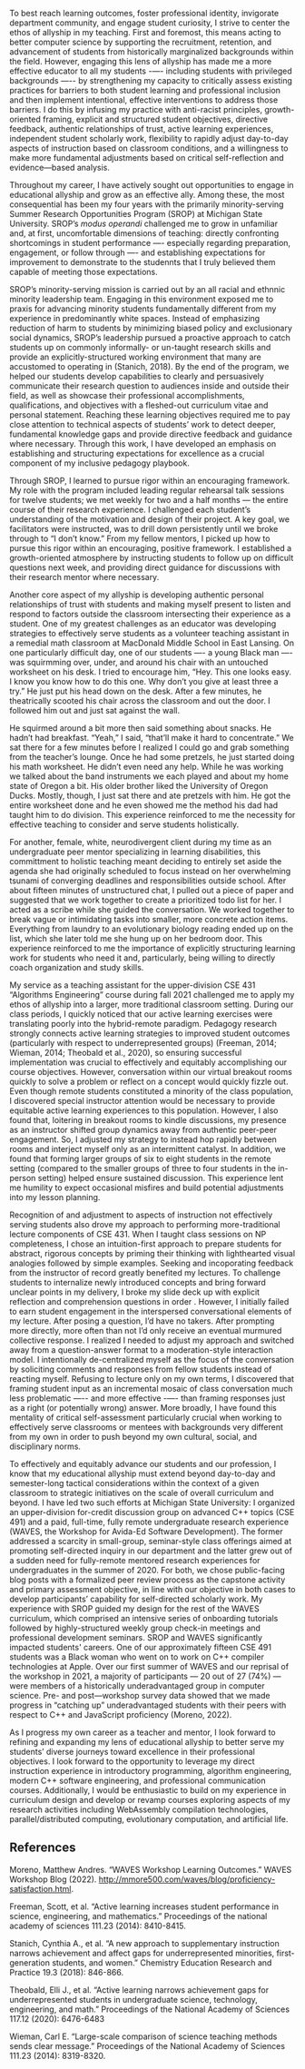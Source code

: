 To best reach learning outcomes, foster professional identity, 
invigorate department community, and engage student curiosity, I strive to center the ethos of allyship in my teaching.
First and foremost, this means acting to better computer science by supporting the recruitment, retention, and advancement of students from historically marginalized backgrounds within the field.
However, engaging this lens of allyship has made me a more effective educator to all my students -—- including students with privileged backgrounds —-- by strengthening my capacity to critically assess existing practices for barriers to both student learning and professional inclusion and then implement intentional, effective interventions to address those barriers.
I do this by infusing my practice with anti-racist principles, growth-oriented framing, explicit and structured student objectives, directive feedback, authentic relationships of trust, active learning experiences, independent student scholarly work, flexibility to rapidly adjust day-to-day aspects of instruction based on classroom conditions, and a willingness to make more fundamental adjustments based on critical self-reflection and evidence—based analysis.

Throughout my career, I have actively sought out opportunities to engage in educational allyship and grow as an effective ally.
Among these, the most consequential has been my four years with the primarily minority-serving Summer Research Opportunities Program (SROP) at Michigan State University.
SROP’s *modus operandi* challenged me to grow in unfamiliar and, at first, uncomfortable dimensions of teaching: directly confronting shortcomings in student performance —- especially regarding preparation, engagement, or follow through —- and establishing expectations for improvement to demonstrate to the studennts that I truly believed them capable of meeting those expectations.

SROP’s minority-serving mission is carried out by an all racial and ethnnic minority leadership team.
Engaging in this environment exposed me to praxis for advancing minority students fundamentally different from my experience in predominantly white spaces.
Instead of emphasizing reduction of harm to students by minimizing biased policy and exclusionary social dynamics, SROP’s leadership pursued a proactive approach to catch students up on commonly informally- or un-taught research skills and provide an explicitly-structured working environment that many are accustomed to operating in (Stanich, 2018).
By the end of the program, we helped our students develop capabilities to clearly and persuasively communicate their research question to audiences inside and outside their field, as well as showcase their professional accomplishments, qualifications, and objectives with a fleshed-out curriculum vitae and personal statement.
Reaching these learning objectives required me to pay close attention to technical aspects of students’ work to detect deeper, fundamental knowledge gaps and provide directive feedback and guidance where necessary.
Through this work, I have developed an emphasis on establishing and structuring expectations for excellence as a crucial component of my inclusive pedagogy playbook.

Through SROP, I learned to pursue rigor within an encouraging framework.
My role with the program included leading regular rehearsal talk sessions for twelve students; we met weekly for two and a half months — the entire course of their research experience.
I challenged each student’s understanding of the motivation and design of their project.
A key goal, we facilitators were instructed, was to drill down persistently until we broke through to “I don’t know.”
From my fellow mentors, I picked up how to pursue this rigor within an encouraging, positive framework.
I established a growth-oriented atmosphere by instructing students to follow up on difficult questions next week, and providing direct guidance for discussions with their research mentor where necessary.

Another core aspect of my allyship is developing authentic personal relationships of trust with students and making myself present to listen and respond to factors outside the classroom intersecting their experience as a student.
One of my greatest challenges as an educator was developing strategies to effectively serve students as a volunteer teaching assistant in a remedial math classroom at MacDonald Middle School in East Lansing.
On one particularly difficult day, one of our students —- a young Black man —- was squirmming over, under, and around his chair with an untouched worksheet on his desk.
I tried to encourage him, “Hey.
This one looks easy.
I know you know how to do this one.
Why don’t you give at least three a try.”
He just put his head down on the desk.
After a few minutes, he theatrically scooted his chair across the classroom and out the door.
I followed him out and just sat against the wall.

He squirmed around a bit more then said something about snacks.
He hadn’t had breakfast.
“Yeah,” I said, “that’ll make it hard to concentrate.”
We sat there for a few minutes before I realized I could go and grab something from the teacher’s lounge.
Once he had some pretzels, he just started doing his math worksheet.
He didn’t even need any help.
While he was working we talked about the band instruments we each played and about my home state of Oregon a bit.
His older brother liked the University of Oregon Ducks.
Mostly, though, I just sat there and ate pretzels with him.
He got the entire worksheet done and he even showed me the method his dad had taught him to do division.
This experience reinforced to me the necessity for effective teaching to consider and serve students holistically.

For another, female, white, neurodivergent client during my time as an undergraduate peer mentor specializing in learning disabilities, this committment to holistic teaching meant deciding to entirely set aside the agenda she had originally scheduled to focus instead on her overwhelming tsunami of converging deadlines and responsibilities outside school.
After about fifteen minutes of unstructured chat, I pulled out a piece of paper and suggested that we work together to create a prioritized todo list for her.
I acted as a scribe while she guided the conversation.
We worked together to break vague or intimidating tasks into smaller, more concrete action items.
Everything from laundry to an evolutionary biology reading ended up on the list, which she later told me she hung up on her bedroom door.
This experience reinforced to me the importance of explicitly structuring learning work for students who need it and, particularly, being willing to directly coach organization and study skills.

My service as a teaching assistant for the upper-division CSE 431 “Algorithms Engineering” course during fall 2021 challenged me to apply my ethos of allyship into a larger, more traditional classroom setting.
During our class periods, I quickly noticed that our active learning exercises were translating poorly into the hybrid-remote paradigm.
Pedagogy research strongly connects active learning strategies to improved student outcomes (particularly with respect to underrepresented groups) (Freeman, 2014; Wieman, 2014; Theobald et al., 2020), so ensuring successful implementation was crucial to effectively and equitably accomplishing our course objectives.
However, conversation within our virtual breakout rooms quickly to solve a problem or reflect on a concept would quickly fizzle out.
Even though remote students constituted a minority of the class population, I discovered special instructor attention would be necessary to provide equitable active learning experiences to this population.
However, I also found that, loitering in breakout rooms to kindle discussions, my presence as an instructor shifted group dynamics away from authentic peer-peer engagement.
So, I adjusted my strategy to instead hop rapidly between rooms and interject myself only as an intermittent catalyst.
In addition, we found that forming larger groups of six to eight students in the remote setting (compared to the smaller groups of three to four students in the in-person setting) helped ensure sustained discussion.
This experience lent me humility to expect occasional misfires and build potential adjustments into my lesson planning.

Recognition of and adjustment to aspects of instruction not effectively serving students also drove my approach to performing more-traditional lecture components of CSE 431.
When I taught class sessions on NP completeness, I chose an intuition-first approach to prepare students for abstract, rigorous concepts by priming their thinking with lighthearted visual analogies followed by simple examples.
Seeking and incoporating feedback from the instructor of record greatly benefited my lectures. 
To challenge students to internalize newly introduced concepts and bring forward unclear points in my delivery, I broke my slide deck up with explicit reflection and comprehension questions in order .
However, I initially failed to earn student engagement in the interspersed conversational elements of my lecture.
After posing a question, I’d have no takers.
After prompting more directly, more often than not I’d only receive an eventual murmured collective response.
I realized I needed to adjust my approach and switched away from a question-answer format to a moderation-style interaction model.
I intentionally de-centralized myself as the focus of the conversation by soliciting comments and responses from fellow students instead of reacting myself.
Refusing to lecture only on my own terms, I discovered that framing student input as an incremental mosaic of class conversation much less problematic —-- and more effective -—- than framing responses just as a right (or potentially wrong) answer.
More broadly, I have found this mentality of critical self-assessment particularly crucial when working to effectively serve classrooms or mentees with backgrounds very different from my own in order to push beyond my own cultural, social, and disciplinary norms.

To effectively and equitably advance our students and our profession, I know that my educational allyship must extend beyond day-to-day and semester-long tactical considerations within the context of a given classroom to strategic initiatives on the scale of overall curriculum and beyond.
I have led two such efforts at Michigan State University: I organized an upper-division for-credit discussion group on advanced C++ topics (CSE 491) and a paid, full-time, fully remote undergraduate research experience (WAVES, the Workshop for Avida-Ed Software Development).
The former addressed a scarcity in small-group, seminar-style class offerings aimed at promoting self-directed inquiry in our department and the latter grew out of a sudden need for fully-remote mentored research experiences for undergraduates in the summer of 2020.
For both, we chose public-facing blog posts with a formalized peer review process as the capstone activity and primary assessment objective, in line with our objective in both cases to develop participants’ capability for self-directed scholarly work.
My experience with SROP guided my design for the rest of the WAVES curriculum, which comprised an intensive series of onboarding tutorials followed by highly-structured weekly group check-in meetings and professional development seminars.
SROP and WAVES significantly impacted students' careers. 
One of our approximately fifteen CSE 491 students was a Black woman who went on to work on C++ compiler technologies at Apple.
Over our first summer of WAVES and our reprisal of the workshop in 2021, a majority of participants — 20 out of 27 (74%) — were members of a historically underadvantaged group in computer science.
Pre- and post—workshop survey data showed that we made progress in “catching up” underadvantaged students with their peers with respect to C++ and JavaScript proficiency (Moreno, 2022).

As I progress my own career as a teacher and mentor, I look forward to refining and expanding my lens of educational allyship to better serve my students’ diverse journeys toward excellence in their professional objectives.
I look forward to the opportunity to leverage my direct instruction experience in introductory programming, algorithm engineering, modern C++ software engineering, and professional communication courses.
Additionally, I would be enthusiastic to build on my experience in curriculum design and develop or revamp courses exploring aspects of my research activities including WebAssembly compilation technologies, parallel/distributed computing, evolutionary computation, and artificial life.

## References

Moreno, Matthew Andres. “WAVES Workshop Learning Outcomes.” WAVES Workshop Blog (2022). http://mmore500.com/waves/blog/proficiency-satisfaction.html.

Freeman, Scott, et al. “Active learning increases student performance in science, engineering, and mathematics.” Proceedings of the national academy of sciences 111.23 (2014): 8410-8415.

Stanich, Cynthia A., et al. “A new approach to supplementary instruction narrows achievement and affect gaps for underrepresented minorities, first-generation students, and women.” Chemistry Education Research and Practice 19.3 (2018): 846-866.

Theobald, Elli J., et al. “Active learning narrows achievement gaps for underrepresented students in undergraduate science, technology, engineering, and math.” Proceedings of the National Academy of Sciences 117.12 (2020): 6476-6483

Wieman, Carl E. “Large-scale comparison of science teaching methods sends clear message.” Proceedings of the National Academy of Sciences 111.23 (2014): 8319-8320.
